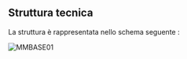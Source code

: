 ## Struttura tecnica
La struttura è rappresentata nello schema seguente : 

![MMBASE01](http://localhost:3000/immagini/MMBASE_00/MMBASE01.png)